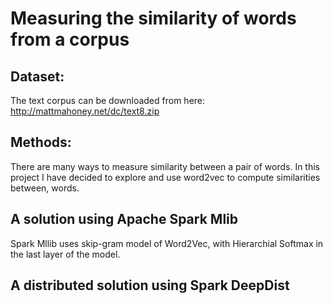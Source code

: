 # Measuring the similarity of words from a corpus



## Dataset:

The text corpus can be downloaded from here: http://mattmahoney.net/dc/text8.zip



## Methods:

There are many ways to measure similarity between a pair of words.
In this project I have decided to explore and use word2vec  to compute similarities between,
words.




## A solution using Apache Spark Mlib

Spark Mllib uses skip-gram model of Word2Vec, with Hierarchial Softmax in the last layer of the model.




## A distributed solution using Spark DeepDist
